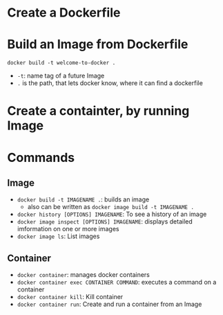 # Create a Dockerfile

# Build an Image from Dockerfile
`docker build -t welcome-to-docker .`
- `-t`: name tag of a future Image
- `.` is the path, that lets docker know, where it can find a dockerfile

# Create a containter, by running Image





# Commands
## Image
- `docker build -t IMAGENAME .`: builds an image
  - also can be written as `docker image build -t IMAGENAME .`
- `docker history [OPTIONS] IMAGENAME`: To see a history of an image
- `docker image inspect [OPTIONS] IMAGENAME`: displays detailed imformation on one or more images
- `docker image ls`: List images
## Container
- `docker container`: manages docker containers
- `docker container exec CONTAINER COMMAND`: executes a command on a container
- `docker container kill`: Kill container
- `docker container run`: Create and run a container from an Image
